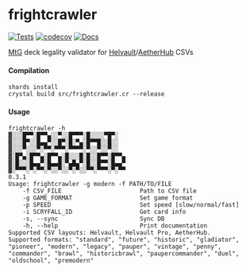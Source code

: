 # frightcrawler
[![Tests](https://github.com/charlesrocket/frightcrawler/actions/workflows/tests.yml/badge.svg?branch=master)](https://github.com/charlesrocket/frightcrawler/actions/workflows/tests.yml)
[![codecov](https://codecov.io/gh/charlesrocket/frightcrawler/branch/master/graph/badge.svg)](https://codecov.io/gh/charlesrocket/frightcrawler)
[![Docs](https://img.shields.io/badge/docs-available-9cf.svg?logo=crystal)](https://charlesrocket.github.io/frightcrawler)

[MtG](https://magic.wizards.com) deck legality validator for [Helvault](https://apps.apple.com/us/app/helvault-mtg-card-scanner/id1466963201)/[AetherHub](https://aetherhub.com) CSVs

#### Compilation

```shell
shards install
crystal build src/frightcrawler.cr --release
```

#### Usage

```
frightcrawler -h
▓░░░█▀▀░█▀▀▄░░▀░░█▀▀▀░█░░░░▀█▀░
▓░░░█▀░░█▄▄▀░░█▀░█░▀▄░█▀▀█░░█░░
▓░░░▀░░░▀░▀▀░▀▀▀░▀▀▀▀░▀░░▀░░▀░░
▓░█▀▄░█▀▀▄░█▀▀▄░█░░░█░█░░█▀▀░█▀▀▄
▓░█░░░█▄▄▀░█▄▄█░▀▄█▄▀░█░░█▀▀░█▄▄▀
▓░▀▀▀░▀░▀▀░▀░░▀░░▀░▀░░▀▀░▀▀▀░▀░▀▀
0.3.1
Usage: frightcrawler -g modern -f PATH/TO/FILE
    -f CSV_FILE                      Path to CSV file
    -g GAME_FORMAT                   Set game format
    -p SPEED                         Set speed [slow/normal/fast]
    -i SCRYFALL_ID                   Get card info
    -s, --sync                       Sync DB
    -h, --help                       Print documentation
Supported CSV layouts: Helvault, Helvault Pro, AetherHub.
Supported formats: "standard", "future", "historic", "gladiator", "pioneer", "modern", "legacy", "pauper", "vintage", "penny", "commander", "brawl", "historicbrawl", "paupercommander", "duel", "oldschool", "premodern"
```
